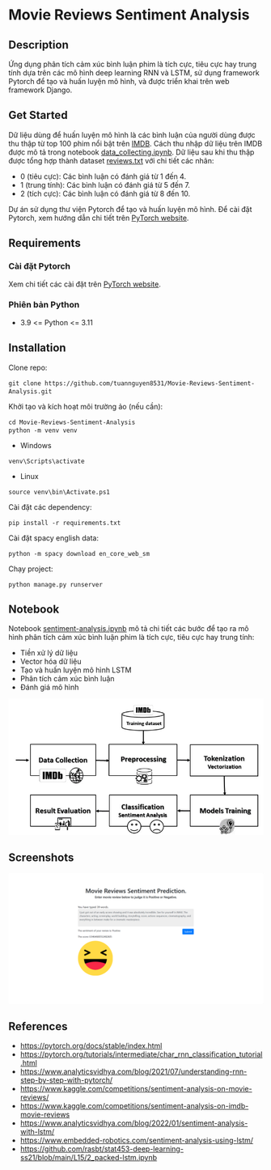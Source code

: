 
# Movie Reviews Sentiment Analysis

## Description

Ứng dụng phân tích cảm xúc bình luận phim là tích cực, tiêu cực hay trung tính dựa trên các mô hình deep learning RNN và LSTM, sử dụng framework Pytorch để tạo và huấn luyện mô hình, và được triển khai trên web framework Django.


## Get Started

Dữ liệu dùng để huấn luyện mô hình là các bình luận của người dùng được thu thập từ top 100 phim nổi bật trên [IMDB](https://www.imdb.com). Cách thu nhập dữ liệu trên IMDB được mô tả trong notebook [data_collecting.ipynb](data/data_collecting.ipynb). Dữ liệu sau khi thu thập được tổng hợp thành dataset [reviews.txt](data/reviews.txt) với chi tiết các nhãn:
 * 0 (tiêu cực): Các bình luận có đánh giá từ 1 đến 4.
 * 1 (trung tính): Các bình luận có đánh giá từ 5 đến 7.
 * 2 (tích cực): Các bình luận có đánh giá từ 8 đến 10.

Dự án sử dụng thư viện Pytorch để tạo và huấn luyện mô hình. Để cài đặt Pytorch, xem hướng dẫn chi tiết trên [PyTorch website](https://pytorch.org/get-started/locally).


## Requirements

### Cài đặt Pytorch

Xem chi tiết các cài đặt trên [PyTorch website](https://pytorch.org/get-started/locally).

### Phiên bản Python
 * 3.9 <= Python <= 3.11


## Installation

Clone repo:

```
git clone https://github.com/tuannguyen8531/Movie-Reviews-Sentiment-Analysis.git
```
    
Khởi tạo và kích hoạt môi trường ảo (nếu cần):

```
cd Movie-Reviews-Sentiment-Analysis
python -m venv venv
```
* Windows
```
venv\Scripts\activate
```
* Linux
```
source venv\bin\Activate.ps1 
```

Cài đặt các dependency:

```
pip install -r requirements.txt
```

Cài đặt spacy english data:

```
python -m spacy download en_core_web_sm
```

Chạy project:

```
python manage.py runserver
```


## Notebook

Notebook [sentiment-analysis.ipynb](notebooks/sentiment-analysis.ipynb) mô tả chi tiết các bước để tạo ra mô hình phân tích cảm xúc bình luận phim là tích cực, tiêu cực hay trung tính:

* Tiền xử lý dữ liệu
* Vector hóa dữ liệu
* Tạo và huấn luyện mô hình LSTM
* Phân tích cảm xúc bình luận
* Đánh giá mô hình

![Workflow](workflow.png)


## Screenshots

![Screenshot](screenshot.png)


## References

* <https://pytorch.org/docs/stable/index.html>
* <https://pytorch.org/tutorials/intermediate/char_rnn_classification_tutorial.html>
* <https://www.analyticsvidhya.com/blog/2021/07/understanding-rnn-step-by-step-with-pytorch/>
* <https://www.kaggle.com/competitions/sentiment-analysis-on-movie-reviews/>
* <https://www.kaggle.com/competitions/sentiment-analysis-on-imdb-movie-reviews>
* <https://www.analyticsvidhya.com/blog/2022/01/sentiment-analysis-with-lstm/>
* <https://www.embedded-robotics.com/sentiment-analysis-using-lstm/>
* <https://github.com/rasbt/stat453-deep-learning-ss21/blob/main/L15/2_packed-lstm.ipynb>